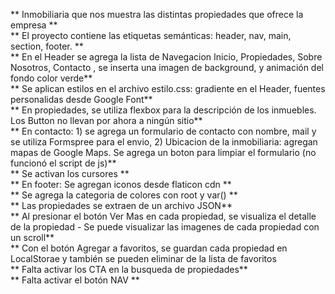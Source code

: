 ** Inmobiliaria que nos muestra las distintas propiedades que ofrece la empresa ** <br>
** El proyecto contiene las etiquetas semánticas: header, nav, main, section, footer. ** <br>
** En el Header se agrega la lista de Navegacion Inicio, Propiedades, Sobre Nosotros, Contacto , se inserta una imagen de background, y animación del fondo color verde** <br>
** Se aplican estilos en el archivo estilo.css: gradiente en el Header, fuentes personalidas desde Google Font** <br>
** En propiedades, se utiliza flexbox para la descripción de los inmuebles. Los Button no llevan por ahora a ningún sitio** <br>
** En contacto: 1) se agrega un formulario de contacto con nombre, mail y se utiliza Formspree para el envio, 2) Ubicacion de la inmobiliaria: agregan mapas de Google Maps. Se agrega un boton para limpiar el formulario (no funcionó el script de js)** <br>
** Se activan los cursores ** <br>
** En footer: Se agregan iconos desde flaticon cdn ** <br>
** Se agrega la categoria de colores con root y var() ** <br>
** Las propiedades se extraen de un archivo JSON** <br>
** Al presionar el botón Ver Mas en cada propiedad, se visualiza el detalle de la propiedad - Se puede visualizar las imagenes de cada propiedad con un scroll** <br>
** Con el botón Agregar a favoritos, se guardan cada propiedad en LocalStorae y también se pueden eliminar de la lista de favoritos<br>
** Falta activar los CTA en la busqueda de propiedades** <br>
** Falta activar el botón NAV ** <br>
